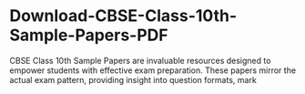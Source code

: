 # Download-CBSE-Class-10th-Sample-Papers-PDF
CBSE Class 10th Sample Papers are invaluable resources designed to empower students with effective exam preparation. These papers mirror the actual exam pattern, providing insight into question formats, mark
